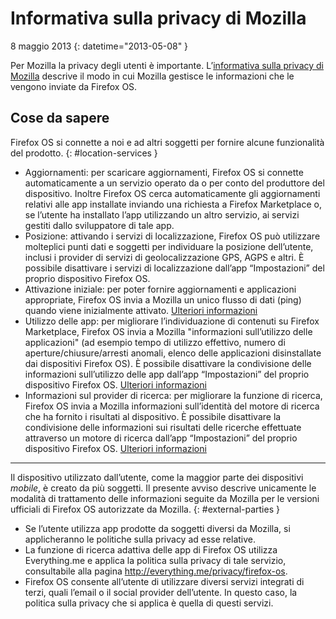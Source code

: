 # Informativa sulla privacy di Mozilla

8 maggio 2013
{: datetime="2013-05-08" }

Per Mozilla la privacy degli utenti è importante. L’[informativa sulla privacy di Mozilla](https://www.mozilla.org/it/privacy/) descrive il modo in cui Mozilla gestisce le informazioni che le vengono inviate da Firefox OS.

## Cose da sapere

Firefox OS si connette a noi e ad altri soggetti per fornire alcune funzionalità del prodotto.
{: #location-services }

* Aggiornamenti: per scaricare aggiornamenti, Firefox OS si connette automaticamente a un servizio operato da o per conto del produttore del dispositivo. Inoltre Firefox OS cerca automaticamente gli aggiornamenti relativi alle app installate inviando una richiesta a Firefox Marketplace o, se l’utente ha installato l’app utilizzando un altro servizio, ai servizi gestiti dallo sviluppatore di tale app.
* Posizione: attivando i servizi di localizzazione, Firefox OS può utilizzare molteplici punti dati e soggetti per individuare la posizione dell’utente, inclusi i provider di servizi di geolocalizzazione GPS, AGPS e altri. È possibile disattivare i servizi di localizzazione dall’app “Impostazioni” del proprio dispositivo Firefox OS.
* Attivazione iniziale: per poter fornire aggiornamenti e applicazioni appropriate, Firefox OS invia a Mozilla un unico flusso di dati (ping) quando viene inizialmente attivato. [Ulteriori informazioni](https://wiki.mozilla.org/FirefoxOS/Metrics)
* Utilizzo delle app: per migliorare l’individuazione di contenuti su Firefox Marketplace, Firefox OS invia a Mozilla "informazioni sull’utilizzo delle applicazioni" (ad esempio tempo di utilizzo effettivo, numero di aperture/chiusure/arresti anomali, elenco delle applicazioni disinstallate dai dispositivi Firefox OS). È possibile disattivare la condivisione delle informazioni sull’utilizzo delle app dall’app “Impostazioni” del proprio dispositivo Firefox OS. [Ulteriori informazioni](https://wiki.mozilla.org/FirefoxOS/Metrics/App_Usage)
* Informazioni sul provider di ricerca: per migliorare la funzione di ricerca, Firefox OS invia a Mozilla informazioni sull’identità del motore di ricerca che ha fornito i risultati al dispositivo. È possibile disattivare la condivisione delle informazioni sui risultati delle ricerche effettuate attraverso un motore di ricerca dall’app “Impostazioni” del proprio dispositivo Firefox OS. [Ulteriori informazioni](https://wiki.mozilla.org/FirefoxOS/Metrics/App_Usage)

---------------------------------------

Il dispositivo utilizzato dall’utente, come la maggior parte dei dispositivi *mobile*, è creato da più soggetti. Il presente avviso descrive unicamente le modalità di trattamento delle informazioni seguite da Mozilla per le versioni ufficiali di Firefox OS autorizzate da Mozilla.
{: #external-parties }

* Se l’utente utilizza app prodotte da soggetti diversi da Mozilla, si applicheranno le politiche sulla privacy ad esse relative.
* La funzione di ricerca adattiva delle app di Firefox OS utilizza Everything.me e applica la politica sulla privacy di tale servizio, consultabile alla pagina <http://everything.me/privacy/firefox-os>.
* Firefox OS consente all’utente di utilizzare diversi servizi integrati di terzi, quali l’email o il social provider dell’utente. In questo caso, la politica sulla privacy che si applica è quella di questi servizi.
